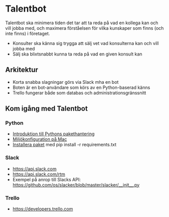 # Talentbot

Talentbot ska minimera tiden det tar att ta reda på vad en kollega kan och vill jobba med, och maximera förståelsen för vilka kunskaper som finns (och inte finns) i företaget.

* Konsulter ska känna sig trygga att sälj vet vad konsulterna kan och vill jobba med
* Sälj ska blixtsnabbt kunna ta reda på vad en given konsult kan

## Arkitektur

* Korta snabba slagningar görs via Slack mha en bot
* Boten är en bot-användare som körs av en Python-baserad känns
* Trello fungerar både som databas och administrationsgränssnitt

## Kom igång med Talentbot

### Python

* [Introduktion till Pythons pakethantering](http://www.dabapps.com/blog/introduction-to-pip-and-virtualenv-python/)
* [Miljökonfiguration på Mac](http://hackercodex.com/guide/python-development-environment-on-mac-osx/)
* [Installera paket](https://pip.readthedocs.org/en/1.1/requirements.html#requirements-files) med pip install -r requirements.txt

### Slack

* https://api.slack.com
* https://api.slack.com/rtm
* Exempel på anrop till Slacks API: https://github.com/os/slacker/blob/master/slacker/__init__.py

### Trello

* https://developers.trello.com
